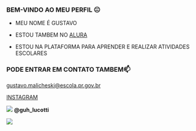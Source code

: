 ### BEM-VINDO AO MEU PERFIL 😐

- MEU NOME É GUSTAVO

- ESTOU TAMBEM NO [ALURA](https://www.alura.com.br)
- ESTOU NA PLATAFORMA PARA APRENDER E REALIZAR ATIVIDADES ESCOLARES




### PODE ENTRAR EM CONTATO TAMBEM📫 
  
gustavo.malicheski@escola.pr.gov.br

[INSTAGRAM](https://www.instagram.com/)

[![](https://img.shields.io/badge/Instagram-E4405F?style=for-the-badge&logo=instagram&logoColor=white)](https://www.instagram.com/aluraonline/) **@guh_lucotti**


![](https://media.tenor.com/Rg24TsjaduYAAAAd/ronaldo-cristiano-ronaldo.gif)
